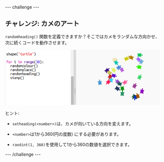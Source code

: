 \--- challenge \---

## チャレンジ: カメのアート

`randomheading()` 関数を定義できますか？そこではカメをランダムな方向かせ、次に続くコードを動作させます。

![スクリーンショット](images/modern-turtle-art.png)

ヒント:

- `setheading(<number>)`は、カメが向いている方向を変えます。

- `<number>`は1から360(円の度数) にする必要があります。

- `randint(1, 360)`を使用して1から360の数値を選択できます。

\--- /challenge \---